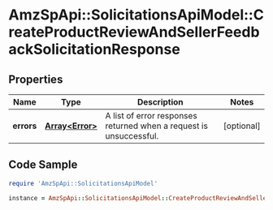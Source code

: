# AmzSpApi::SolicitationsApiModel::CreateProductReviewAndSellerFeedbackSolicitationResponse

## Properties

Name | Type | Description | Notes
------------ | ------------- | ------------- | -------------
**errors** | [**Array&lt;Error&gt;**](Error.md) | A list of error responses returned when a request is unsuccessful. | [optional] 

## Code Sample

```ruby
require 'AmzSpApi::SolicitationsApiModel'

instance = AmzSpApi::SolicitationsApiModel::CreateProductReviewAndSellerFeedbackSolicitationResponse.new(errors: null)
```


